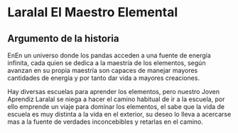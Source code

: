 # Laralal El Maestro Elemental
## Argumento de la historia
EnEn un universo donde los pandas acceden a una fuente de energía infinita, cada quien se dedica a la maestría de los elementos, según avanzan en su propia maestría son capaces de manejar mayores cantidades de energía y por tanto dar vida a mayores creaciones.

Hay diversas escuelas para aprender los elementos, pero nuestro Joven Aprendiz Laralal se niega a hacer el camino habitual de ir a la escuela, por ello emprende un viaje para dominar los elementos, el sabe que la vida de escuela es muy distinta a la vida en el exterior, su deseo lo lleva a acercarse mas a la fuente de verdades inconcebibles y retarlas en el camino.
